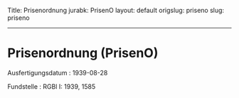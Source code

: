 Title: Prisenordnung
jurabk: PrisenO
layout: default
origslug: priseno
slug: priseno

---

# Prisenordnung (PrisenO)

Ausfertigungsdatum
:   1939-08-28

Fundstelle
:   RGBl I: 1939, 1585

